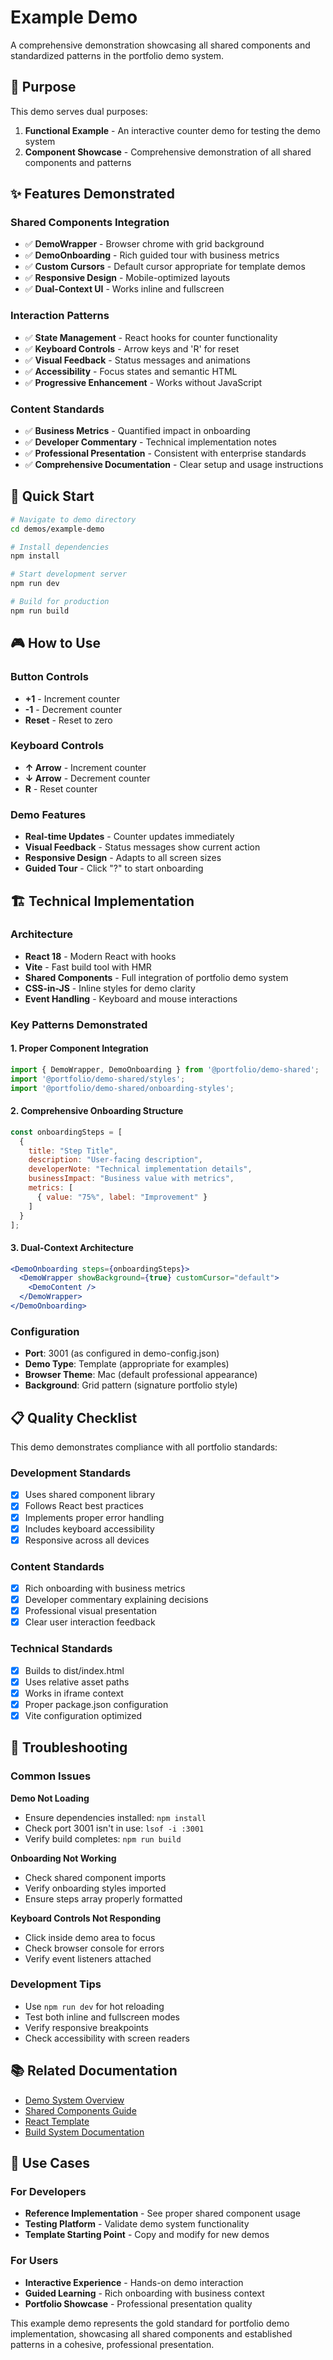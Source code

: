 # Example Demo

A comprehensive demonstration showcasing all shared components and standardized patterns in the portfolio demo system.

## 🎯 Purpose

This demo serves dual purposes:
1. **Functional Example** - An interactive counter demo for testing the demo system
2. **Component Showcase** - Comprehensive demonstration of all shared components and patterns

## ✨ Features Demonstrated

### Shared Components Integration
- ✅ **DemoWrapper** - Browser chrome with grid background
- ✅ **DemoOnboarding** - Rich guided tour with business metrics
- ✅ **Custom Cursors** - Default cursor appropriate for template demos
- ✅ **Responsive Design** - Mobile-optimized layouts
- ✅ **Dual-Context UI** - Works inline and fullscreen

### Interaction Patterns
- ✅ **State Management** - React hooks for counter functionality
- ✅ **Keyboard Controls** - Arrow keys and 'R' for reset
- ✅ **Visual Feedback** - Status messages and animations
- ✅ **Accessibility** - Focus states and semantic HTML
- ✅ **Progressive Enhancement** - Works without JavaScript

### Content Standards
- ✅ **Business Metrics** - Quantified impact in onboarding
- ✅ **Developer Commentary** - Technical implementation notes
- ✅ **Professional Presentation** - Consistent with enterprise standards
- ✅ **Comprehensive Documentation** - Clear setup and usage instructions

## 🚀 Quick Start

```bash
# Navigate to demo directory
cd demos/example-demo

# Install dependencies
npm install

# Start development server
npm run dev

# Build for production
npm run build
```

## 🎮 How to Use

### Button Controls
- **+1** - Increment counter
- **-1** - Decrement counter  
- **Reset** - Reset to zero

### Keyboard Controls
- **↑ Arrow** - Increment counter
- **↓ Arrow** - Decrement counter
- **R** - Reset counter

### Demo Features
- **Real-time Updates** - Counter updates immediately
- **Visual Feedback** - Status messages show current action
- **Responsive Design** - Adapts to all screen sizes
- **Guided Tour** - Click "?" to start onboarding

## 🏗️ Technical Implementation

### Architecture
- **React 18** - Modern React with hooks
- **Vite** - Fast build tool with HMR
- **Shared Components** - Full integration of portfolio demo system
- **CSS-in-JS** - Inline styles for demo clarity
- **Event Handling** - Keyboard and mouse interactions

### Key Patterns Demonstrated

#### 1. Proper Component Integration
```jsx
import { DemoWrapper, DemoOnboarding } from '@portfolio/demo-shared';
import '@portfolio/demo-shared/styles';
import '@portfolio/demo-shared/onboarding-styles';
```

#### 2. Comprehensive Onboarding Structure
```jsx
const onboardingSteps = [
  {
    title: "Step Title",
    description: "User-facing description",
    developerNote: "Technical implementation details", 
    businessImpact: "Business value with metrics",
    metrics: [
      { value: "75%", label: "Improvement" }
    ]
  }
];
```

#### 3. Dual-Context Architecture
```jsx
<DemoOnboarding steps={onboardingSteps}>
  <DemoWrapper showBackground={true} customCursor="default">
    <DemoContent />
  </DemoWrapper>
</DemoOnboarding>
```

### Configuration
- **Port**: 3001 (as configured in demo-config.json)
- **Demo Type**: Template (appropriate for examples)
- **Browser Theme**: Mac (default professional appearance)
- **Background**: Grid pattern (signature portfolio style)

## 📋 Quality Checklist

This demo demonstrates compliance with all portfolio standards:

### Development Standards
- [x] Uses shared component library
- [x] Follows React best practices
- [x] Implements proper error handling
- [x] Includes keyboard accessibility
- [x] Responsive across all devices

### Content Standards  
- [x] Rich onboarding with business metrics
- [x] Developer commentary explaining decisions
- [x] Professional visual presentation
- [x] Clear user interaction feedback

### Technical Standards
- [x] Builds to dist/index.html
- [x] Uses relative asset paths
- [x] Works in iframe context
- [x] Proper package.json configuration
- [x] Vite configuration optimized

## 🔧 Troubleshooting

### Common Issues

**Demo Not Loading**
- Ensure dependencies installed: `npm install`
- Check port 3001 isn't in use: `lsof -i :3001`
- Verify build completes: `npm run build`

**Onboarding Not Working**
- Check shared component imports
- Verify onboarding styles imported
- Ensure steps array properly formatted

**Keyboard Controls Not Responding**
- Click inside demo area to focus
- Check browser console for errors
- Verify event listeners attached

### Development Tips
- Use `npm run dev` for hot reloading
- Test both inline and fullscreen modes
- Verify responsive breakpoints
- Check accessibility with screen readers

## 📚 Related Documentation

- [Demo System Overview](../README.md)
- [Shared Components Guide](../shared/README.md)
- [React Template](../examples/react-demo-template/README.md)
- [Build System Documentation](../build-scripts/README-AUTOFIX.md)

## 🎯 Use Cases

### For Developers
- **Reference Implementation** - See proper shared component usage
- **Testing Platform** - Validate demo system functionality
- **Template Starting Point** - Copy and modify for new demos

### For Users
- **Interactive Experience** - Hands-on demo interaction
- **Guided Learning** - Rich onboarding with business context
- **Portfolio Showcase** - Professional presentation quality

This example demo represents the gold standard for portfolio demo implementation, showcasing all shared components and established patterns in a cohesive, professional presentation.